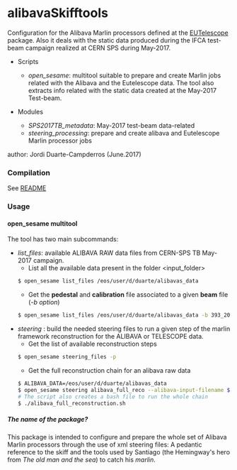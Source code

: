 # alibavaSkifftools
Configuration for the Alibava Marlin processors defined at
the [EUTelescope](https://github.com/duartej/eutelescope) package. 
Also it deals with the static data produced during the IFCA test-beam
campaign realized at CERN SPS during May-2017.
 * Scripts
   * *open_sesame*: multitool suitable to prepare and create Marlin jobs
   related with the Alibava and the Eutelescope data. The tool also extracts
   info related with the static data created at the May-2017 Test-beam.

 * Modules
   * *SPS2017TB_metadata*: May-2017 test-beam data-related
   * *steering_processing*: prepare and create alibava and Eutelescope Marlin
   processor jobs

author: Jordi Duarte-Campderros (June.2017)

### Compilation
See [README](https://github.com/duartej/postproc-alibava)

### Usage
#### open_sesame multitool
The tool has two main subcommands: 
 * *list_files*: available ALIBAVA RAW data files from CERN-SPS TB May-2017
 campaign.
   * List all the available data present in the folder <input_folder>
   ```bash
   $ open_sesame list_files /eos/user/d/duarte/alibavas_data
   ```
   * Get the **pedestal** and **calibration** file associated to a given **beam** file (_-b option_)
   ```bash
   $ open_sesame list_files /eos/user/d/duarte/alibavas_data -b 393_2017-05-21_17-48_gerva_MB2_N1-3_-50V_-76d0uA_-25C_lat132_beam.dat
   ```
 * *steering*  : build the needed steering files to run a given step
 of the marlin framework reconstruction for the ALIBAVA or TELESCOPE data.
   * Get the list of available reconstruction steps
   ```bash
   $ open_sesame steering_files -p
   ```
   * Get the full reconstruction chain for an alibava raw data
   ```bash
   $ ALIBAVA_DATA=/eos/user/d/duarte/alibavas_data
   $ open_sesame steering alibava_full_reco --alibava-input-filename ${ALIBAVA_DATA}/N1-3_0_b1/393_2017-05-21_17-48_gerva_MB2_N1-3_-50V_-76d0uA_-25C_lat132_beam.dat --pedestal-input-filename ${ALIBAVA_DATA}/N1-3_0_b1/2017-05-21_15-23_gerva_MB2_N1-3_-50V_-80d0uA_-25C_lat132_ped.dat
   # The script also creates a bash file to run the whole chain
   $ ./alibava_full_reconstruction.sh
   ```


##### The name of the package?
This package is intended to configure and prepare the whole set
of Alibava Marlin processors through the use of xml steering 
files: A pedantic reference to the skiff and the tools used by 
Santiago (the Hemingway's hero from *The old man and the sea*) 
to catch his *marlin*. 
